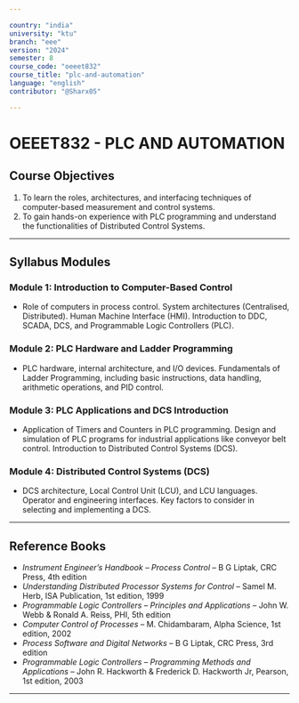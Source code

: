 ```yaml
---

country: "india"
university: "ktu"
branch: "eee"
version: "2024"
semester: 8
course_code: "oeeet832"
course_title: "plc-and-automation"
language: "english"
contributor: "@Sharx05"

---
```


# OEEET832 - PLC AND AUTOMATION

## Course Objectives

1.  To learn the roles, architectures, and interfacing techniques of computer-based measurement and control systems.
2.  To gain hands-on experience with PLC programming and understand the functionalities of Distributed Control Systems.

---

## Syllabus Modules

### Module 1: Introduction to Computer-Based Control

-   Role of computers in process control. System architectures (Centralised, Distributed). Human Machine Interface (HMI). Introduction to DDC, SCADA, DCS, and Programmable Logic Controllers (PLC).

### Module 2: PLC Hardware and Ladder Programming

-   PLC hardware, internal architecture, and I/O devices. Fundamentals of Ladder Programming, including basic instructions, data handling, arithmetic operations, and PID control.

### Module 3: PLC Applications and DCS Introduction

-   Application of Timers and Counters in PLC programming. Design and simulation of PLC programs for industrial applications like conveyor belt control. Introduction to Distributed Control Systems (DCS).

### Module 4: Distributed Control Systems (DCS)

-   DCS architecture, Local Control Unit (LCU), and LCU languages. Operator and engineering interfaces. Key factors to consider in selecting and implementing a DCS.

---

## Reference Books

-   *Instrument Engineer’s Handbook – Process Control* – B G Liptak, CRC Press, 4th edition
-   *Understanding Distributed Processor Systems for Control* – Samel M. Herb, ISA Publication, 1st edition, 1999
-   *Programmable Logic Controllers – Principles and Applications* – John W. Webb & Ronald A. Reiss, PHI, 5th edition
-   *Computer Control of Processes* – M. Chidambaram, Alpha Science, 1st edition, 2002
-   *Process Software and Digital Networks* – B G Liptak, CRC Press, 3rd edition
-   *Programmable Logic Controllers – Programming Methods and Applications* – John R. Hackworth & Frederick D. Hackworth Jr, Pearson, 1st edition, 2003

---
